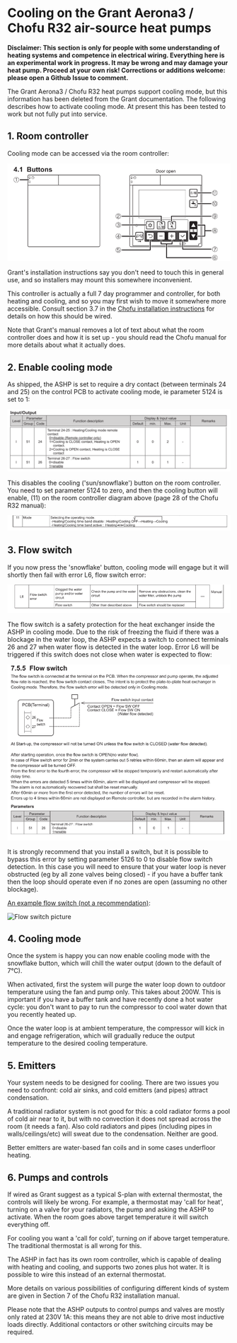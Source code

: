 Cooling on the Grant Aerona3 / Chofu R32 air-source heat pumps
==============================================================

**Disclaimer: This section is only for people with some understanding of
heating systems and competence in electrical wiring.  Everything here is an
experimental work in progress.  It may be wrong and may damage your heat
pump.  Proceed at your own risk!  Corrections or additions welcome: please
open a Github Issue to comment.**

The Grant Aerona3 / Chofu R32 heat pumps support cooling mode, but this
information has been deleted from the Grant documentation.  The following
describes how to activate cooling mode.  At present this has been tested to
work but not fully put into service.

## 1. Room controller

Cooling mode can be accessed via the room controller:

![Room controller](images/room-controller-picture.png)

Grant's installation instructions say you don't need to touch this in
general use, and so installers may mount this somewhere inconvenient.

This controller is actually a full 7 day programmer and controller, for both
heating and cooling, and so you may first wish to move it somewhere more
accessible.  Consult section 3.7 in the
[Chofu installation instructions](../Chofu/R32/New-Zealand/Chofu-Operating-Installation-Manual-R32.pdf)
for details on how this should be wired.

Note that Grant's manual removes a lot of text about what the room
controller does and how it is set up - you should read the Chofu manual for
more details about what it actually does.

## 2. Enable cooling mode

As shipped, the ASHP is set to require a dry contact (between terminals 24
and 25) on the control PCB to activate cooling mode, ie parameter 5124 is
set to 1:

![Parameters 5124 / 5126](images/cooling-params-5124.png)

This disables the cooling ('sun/snowflake') button on the room controller. 
You need to set parameter 5124 to zero, and then the cooling button will
enable, (11) on the room controller diagram above (page 28 of the Chofu R32
manual):

![Room controller](images/room-controller-11.png)


## 3. Flow switch

If you now press the 'snowflake' button, cooling
mode will engage but it will shortly then fail with error L6, flow switch
error:

![Error L6](images/error-L6.png)

The flow switch is a safety protection for the heat exchanger inside the
ASHP in cooling mode.  Due to the risk of freezing the fluid if there
was a blockage in the water loop, the ASHP expects a switch to connect
terminals 26 and 27 when water flow is detected in the water loop.  Error L6
will be triggered if this switch does not close when water is expected to
flow:

![Flow switch 7.5.5](images/flow-switch-7.5.5.png)

It is strongly recommend that you install a switch, but it is possible to
bypass this error by setting parameter 5126 to 0 to disable flow switch
detection.  In this case you will need to ensure that your water loop is
never obstructed (eg by all zone valves being closed) - if you have a buffer
tank then the loop should operate even if no zones are open (assuming no
other blockage).

[An example flow switch (not a recommendation)](https://www.caleffi.com/international/en-int/catalogue/flow-switch-suitable-1-8-pipes-626600):

![Flow switch picture](https://www.caleffi.com/sites/default/files/styles/product_photo/public/file/626_0.jpg)


## 4. Cooling mode

Once the system is happy you can now enable cooling mode with the snowflake
button, which will chill the water output (down to the default of 7°C).

When activated, first the system will purge the water loop down to outdoor
temperature using the fan and pump only.  This takes about 200W.  This is
important if you have a buffer tank and have recently done a hot water
cycle: you don't want to pay to run the compressor to cool water down that
you recently heated up.

Once the water loop is at ambient temperature, the compressor will kick in
and engage refrigeration, which will gradually reduce the output temperature
to the desired cooling temperature.


## 5. Emitters

Your system needs to be designed for cooling.  There are two issues you need
to confront: cold air sinks, and cold emitters (and pipes) attract condensation.

A traditional radiator system is not good for this: a cold radiator forms a
pool of cold air near to it, but with no convection it does not spread
across the room (it needs a fan).  Also cold radiators and pipes (including
pipes in walls/ceilings/etc) will sweat due to the condensation.  Neither
are good.

Better emitters are water-based fan coils and in some cases underfloor
heating.


## 6. Pumps and controls

If wired as Grant suggest as a typical S-plan with external thermostat, the
controls will likely be wrong.  For example, a thermostat may 'call for
heat', turning on a valve for your radiators, the pump and asking the ASHP
to activate.  When the room goes above target temperature it will switch
everything off.

For cooling you want a 'call for cold', turning *on* if above target
temperature.  The traditional thermostat is all wrong for this.

The ASHP in fact has its own room controller, which is capable of
dealing with heating and cooling, and supports two zones plus hot water.
It is possible to wire this instead of an external thermostat.

More details on various possibilities of configuring different kinds of
system are given in Section 7 of the Chofu R32 installation manual.

Please note that the ASHP outputs to control pumps and valves are mostly
only rated at 230V 1A: this means they are not able to drive most inductive
loads directly.  Additional contactors or other switching circuits may be
required.
